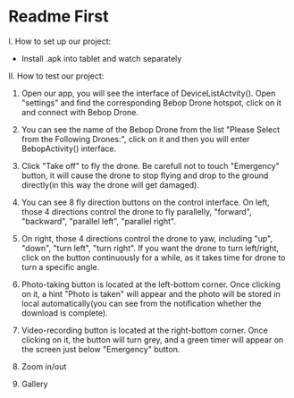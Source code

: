 # Readme First

I. How to set up our project:
 - Install .apk into tablet and watch separately

II. How to test our project:
1. Open our app, you will see the interface of DeviceListActvity(). Open "settings" and find the corresponding Bebop Drone 
hotspot, click on it and connect with Bebop Drone.

2. You can see the name of the Bebop Drone from the list "Please Select from the Following Drones:", click on it and then you will
enter BebopActivity() interface.

3. Click "Take off" to fly the drone. Be carefull not to touch "Emergency" button, it will cause the drone to stop flying and drop
to the ground directly(in this way the drone will get damaged).

4. You can see 8 fly direction buttons on the control interface. On left, those 4 directions control the drone to fly parallelly,
"forward", "backward", "parallel left", "parallel right".

5. On right, those 4 directions control the drone to yaw, including "up", "down", "turn left", "turn right". If you want the drone
to turn left/right, click on the button continuously for a while, as it takes time for drone to turn a specific angle.

6. Photo-taking button is located at the left-bottom corner. Once clicking on it, a hint "Photo is taken" will appear and the photo
will be stored in local automatically(you can see from the notification whether the download is complete).

7. Video-recording button is located at the right-bottom corner. Once clicking on it, the button will turn grey, and a green timer
will appear on the screen just below "Emergency" button.

8. Zoom in/out

9. Gallery
